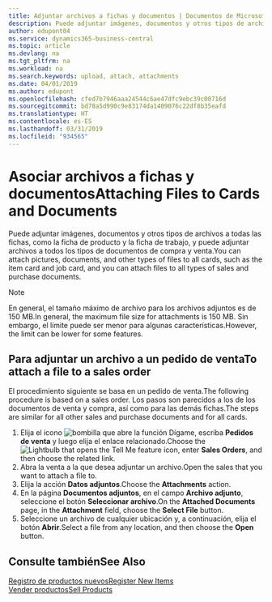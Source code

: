 ```yaml
---
title: Adjuntar archivos a fichas y documentos | Documentos de Microsoft
description: Puede adjuntar imágenes, documentos y otros tipos de archivos a todas las tarjetas y todo tipo de documentos de compra y venta.
author: edupont04
ms.service: dynamics365-business-central
ms.topic: article
ms.devlang: na
ms.tgt_pltfrm: na
ms.workload: na
ms.search.keywords: upload, attach, attachments
ms.date: 04/01/2019
ms.author: edupont
ms.openlocfilehash: cfed7b7946aaa24544c6ae47dfc9ebc39c00716d
ms.sourcegitcommit: bd78a5d990c9e83174da1409076c22df8b35eafd
ms.translationtype: HT
ms.contentlocale: es-ES
ms.lasthandoff: 03/31/2019
ms.locfileid: "934565"
---
```

# <a name="attaching-files-to-cards-and-documents"></a><span data-ttu-id="7584c-103">Asociar archivos a fichas y documentos</span><span class="sxs-lookup"><span data-stu-id="7584c-103">Attaching Files to Cards and Documents</span></span>
<span data-ttu-id="7584c-104">Puede adjuntar imágenes, documentos y otros tipos de archivos a todas las fichas, como la ficha de producto y la ficha de trabajo, y puede adjuntar archivos a todos los tipos de documentos de compra y venta.</span><span class="sxs-lookup"><span data-stu-id="7584c-104">You can attach pictures, documents, and other types of files to all cards, such as the item card and job card, and you can attach files to all types of sales and purchase documents.</span></span>

> [!Note]
> <span data-ttu-id="7584c-105">En general, el tamaño máximo de archivo para los archivos adjuntos es de 150 MB.</span><span class="sxs-lookup"><span data-stu-id="7584c-105">In general, the maximum file size for attachments is 150 MB.</span></span> <span data-ttu-id="7584c-106">Sin embargo, el límite puede ser menor para algunas características.</span><span class="sxs-lookup"><span data-stu-id="7584c-106">However, the limit can be lower for some features.</span></span> 

## <a name="to-attach-a-file-to-a-sales-order"></a><span data-ttu-id="7584c-107">Para adjuntar un archivo a un pedido de venta</span><span class="sxs-lookup"><span data-stu-id="7584c-107">To attach a file to a sales order</span></span>
<span data-ttu-id="7584c-108">El procedimiento siguiente se basa en un pedido de venta.</span><span class="sxs-lookup"><span data-stu-id="7584c-108">The following procedure is based on a sales order.</span></span> <span data-ttu-id="7584c-109">Los pasos son parecidos a los de los documentos de venta y compra, así como para las demás fichas.</span><span class="sxs-lookup"><span data-stu-id="7584c-109">The steps are similar for all other sales and purchase documents and for all cards.</span></span>

1. <span data-ttu-id="7584c-110">Elija el icono ![bombilla que abre la función Dígame](media/ui-search/search_small.png "Dígame que desea hacer"), escriba **Pedidos de venta** y luego elija el enlace relacionado.</span><span class="sxs-lookup"><span data-stu-id="7584c-110">Choose the ![Lightbulb that opens the Tell Me feature](media/ui-search/search_small.png "Tell me what you want to do") icon, enter **Sales Orders**, and then choose the related link.</span></span>
2. <span data-ttu-id="7584c-111">Abra la venta a la que desea adjuntar un archivo.</span><span class="sxs-lookup"><span data-stu-id="7584c-111">Open the sales that you want to attach a file to.</span></span>
3. <span data-ttu-id="7584c-112">Elija la acción **Datos adjuntos**.</span><span class="sxs-lookup"><span data-stu-id="7584c-112">Choose the **Attachments** action.</span></span>
4. <span data-ttu-id="7584c-113">En la página **Documentos adjuntos**, en el campo **Archivo adjunto**, seleccione el botón **Seleccionar archivo**.</span><span class="sxs-lookup"><span data-stu-id="7584c-113">On the **Attached Documents** page, in the **Attachment** field, choose the **Select File** button.</span></span>
5. <span data-ttu-id="7584c-114">Seleccione un archivo de cualquier ubicación y, a continuación, elija el botón **Abrir**.</span><span class="sxs-lookup"><span data-stu-id="7584c-114">Select a file from any location, and then choose the **Open** button.</span></span>

## <a name="see-also"></a><span data-ttu-id="7584c-115">Consulte también</span><span class="sxs-lookup"><span data-stu-id="7584c-115">See Also</span></span>
[<span data-ttu-id="7584c-116">Registro de productos nuevos</span><span class="sxs-lookup"><span data-stu-id="7584c-116">Register New Items</span></span>](inventory-how-register-new-items.md)  
[<span data-ttu-id="7584c-117">Vender productos</span><span class="sxs-lookup"><span data-stu-id="7584c-117">Sell Products</span></span>](sales-how-sell-products.md)
